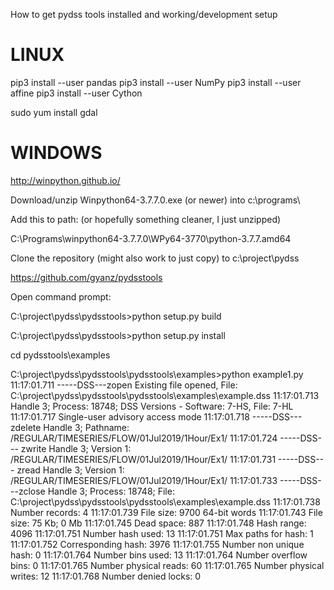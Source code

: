 How to get pydss tools installed and working/development setup

# LINUX

pip3 install --user pandas
pip3 install --user NumPy
pip3 install --user affine
pip3 install --user Cython

sudo yum install gdal


# WINDOWS 


http://winpython.github.io/

Download/unzip Winpython64-3.7.7.0.exe  (or newer) into c:\programs\

Add this to path:  (or hopefully something cleaner, I just unzipped)

C:\Programs\winpython64-3.7.7.0\WPy64-3770\python-3.7.7.amd64

Clone the repository (might also work to just copy) to c:\project\pydss

https://github.com/gyanz/pydsstools


Open command prompt:

C:\project\pydss\pydsstools>python setup.py build

C:\project\pydss\pydsstools>python setup.py install

cd pydsstools\examples

C:\project\pydss\pydsstools\pydsstools\examples>python example1.py
11:17:01.711      -----DSS---zopen   Existing file opened,  File: C:\project\pydss\pydsstools\pydsstools\examples\example.dss
11:17:01.713                         Handle 3;  Process: 18748;  DSS Versions - Software: 7-HS, File:  7-HL
11:17:01.717                         Single-user advisory access mode
11:17:01.718 -----DSS--- zdelete  Handle 3;  Pathname: /REGULAR/TIMESERIES/FLOW/01Jul2019/1Hour/Ex1/
11:17:01.724 -----DSS--- zwrite  Handle 3;  Version 1:  /REGULAR/TIMESERIES/FLOW/01Jul2019/1Hour/Ex1/
11:17:01.731 -----DSS--- zread   Handle 3;  Version 1:  /REGULAR/TIMESERIES/FLOW/01Jul2019/1Hour/Ex1/
11:17:01.733      -----DSS---zclose  Handle 3;  Process: 18748;  File: C:\project\pydss\pydsstools\pydsstools\examples\example.dss
11:17:01.738                         Number records:         4
11:17:01.739                         File size:              9700  64-bit words
11:17:01.743                         File size:              75 Kb;  0 Mb
11:17:01.745                         Dead space:             887
11:17:01.748                         Hash range:             4096
11:17:01.751                         Number hash used:       13
11:17:01.751                         Max paths for hash:     1
11:17:01.752                         Corresponding hash:     3976
11:17:01.755                         Number non unique hash: 0
11:17:01.764                         Number bins used:       13
11:17:01.764                         Number overflow bins:   0
11:17:01.765                         Number physical reads:  60
11:17:01.765                         Number physical writes: 12
11:17:01.768                         Number denied locks:    0


